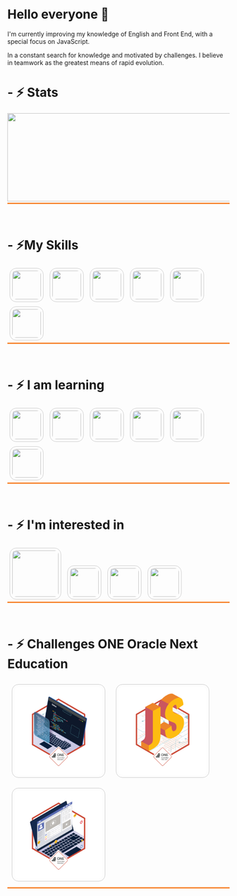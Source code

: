 <h1> Hello everyone 👋 </h1>
<p>I'm currently improving my knowledge of English and Front End, with a special focus on JavaScript.</p>
<p>In a constant search for knowledge and motivated by challenges. I believe in teamwork as the greatest means of rapid evolution.</p>
<h1>- ⚡ Stats </h1>
<div style="border-bottom: 3px solid #f78733;">    
  <img height="200px" width="750px" src="https://github-readme-stats.vercel.app/api/top-langs/?username=petersonros&layout=compact&langs_count=7&theme=tokyonight"/>
</div><br><br>

<h1>- ⚡My Skills</h1>
<div style="border-bottom: 3px solid #f78733;">
  <img height="65px" width="65px" src="https://cdn.jsdelivr.net/gh/devicons/devicon/icons/html5/html5-original.svg" style="margin: 5px; padding: 5px; border: 1px solid #cccccc; border-radius: 15px;">
  <img height="65px" width="65px" src="https://cdn.jsdelivr.net/gh/devicons/devicon/icons/css3/css3-original.svg" style="margin: 5px; padding: 5px; border: 1px solid #cccccc; border-radius: 15px;">
  <img height="65px" width="65px" src="https://cdn.jsdelivr.net/gh/devicons/devicon/icons/bootstrap/bootstrap-original.svg" style="margin: 5px; padding: 5px; border: 1px solid #cccccc; border-radius: 15px;">
  <img height="65px" width="65px" src="https://cdn.jsdelivr.net/gh/devicons/devicon/icons/git/git-original.svg" style="margin: 5px; padding: 5px; border: 1px solid #cccccc; border-radius: 15px;">
  <img height="65px" width="65px" src="https://cdn.jsdelivr.net/gh/devicons/devicon/icons/vscode/vscode-original.svg" style="margin: 5px; padding: 5px; border: 1px solid #cccccc; border-radius: 15px;">
  <img height="65px" width="65px" src="https://cdn.jsdelivr.net/gh/devicons/devicon/icons/wordpress/wordpress-original.svg" style="margin: 5px; padding: 5px; border: 1px solid #cccccc; border-radius: 15px;">
</div>
<br><br>

<h1>- ⚡ I am learning</h1>
<div style="border-bottom: 3px solid #f78733;">
  <img height="65px" width="65px" src="https://cdn.jsdelivr.net/gh/devicons/devicon/icons/javascript/javascript-original.svg" style="margin: 5px; padding: 5px; border: 1px solid #cccccc; border-radius: 15px;">
  <img height="65px" width="65px" src="https://cdn.jsdelivr.net/gh/devicons/devicon/icons/typescript/typescript-original.svg" style="margin: 5px; padding: 5px; border: 1px solid #cccccc; border-radius: 15px;"> 
  <img height="65px" width="65px" src="https://cdn.jsdelivr.net/gh/devicons/devicon/icons/java/java-original.svg" style="margin: 5px; padding: 5px; border: 1px solid #cccccc; border-radius: 15px;"> 
  <img height="65px" width="65px" src="https://cdn.jsdelivr.net/gh/devicons/devicon/icons/jquery/jquery-original.svg" style="margin: 5px; padding: 5px; border: 1px solid #cccccc; border-radius: 15px;"> 
  <img height="65px" width="65px" src="https://cdn.jsdelivr.net/gh/devicons/devicon/icons/angularjs/angularjs-original.svg" style="margin: 5px; padding: 5px; border: 1px solid #cccccc; border-radius: 15px;"> 
  <img height="65px" width="65px" src="https://cdn.jsdelivr.net/gh/devicons/devicon/icons/react/react-original.svg" style="margin: 5px; padding: 5px; border: 1px solid #cccccc; border-radius: 15px;"> 
</div>
<br><br>

<h1>- ⚡ I'm interested in</h1>
<div style="border-bottom: 3px solid #f78733;">
  <img style="margin:5px; padding:5px; border:1px solid #cccccc; border-radius:15px; height:105px; width:105px;" src="https://cdn.jsdelivr.net/gh/devicons/devicon/icons/python/python-original.svg?raw=true"> 
  <img style="margin: 5px; padding: 5px; border: 1px solid #cccccc; border-radius: 15px; height:65px; width:65px;" height="65px" width="65px" src="https://cdn.jsdelivr.net/gh/devicons/devicon/icons/php/php-original.svg?raw=true"> 
  <img style="margin: 5px; padding: 5px; border: 1px solid #cccccc; border-radius: 15px; height:65px; width:65px;" height="65px" width="65px" src="https://cdn.jsdelivr.net/gh/devicons/devicon/icons/nodejs/nodejs-original.svg?raw=true"> 
  <img style="margin: 5px; padding: 5px; border: 1px solid #cccccc; border-radius: 15px; height:65px; width:65px;" height="65px" width="65px" src="https://cdn.jsdelivr.net/gh/devicons/devicon/icons/csharp/csharp-original.svg?raw=true"> 
</div> 
<br><br>

<h1>- ⚡ Challenges ONE Oracle Next Education</h1>
<div style="border-bottom: 3px solid #f78733;">
  <img height="200px" width="200px" src="./img/cms_files_10224_1644515575BADGE_2.png?raw=true" style="margin: 10px; padding: 5px; border: 1px solid #cccccc; border-radius: 15px;">
  <img height="200px" width="200px" src="./img/cms_files_10224_1644516322badge.png?raw=true" style="margin: 10px; padding: 5px; border: 1px solid #cccccc; border-radius: 15px;">
  <img height="200px" width="200px" src="./img/cms_files_10224_1645569241Insignia_3.png?raw=true" style="margin: 10px; padding: 5px; border: 1px solid #cccccc; border-radius: 15px;">
</div>
